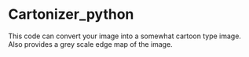 # Cartonizer_python
This code can convert your image into a somewhat cartoon type image.
Also provides a grey scale edge map of the image.
